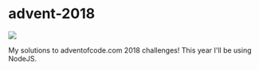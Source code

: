 # advent-2018

![](https://travis-ci.org/colinodell/advent-2018.svg?branch=master)

My solutions to adventofcode.com 2018 challenges! This year I'll be using NodeJS.
